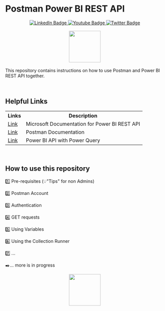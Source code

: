 # Postman Power BI REST API
<div id="badges"  align="center">
  <a href="https://www.linkedin.com/in/k-borchert/">
    <img src="https://img.shields.io/badge/LinkedIn-blue?style=for-the-badge&logo=linkedin&logoColor=white" alt="LinkedIn Badge"/>
  </a>
  <a href="https://www.youtube.com/channel/UC6nEaIKn3ffJG6otCqNSMlA">
    <img src="https://img.shields.io/badge/YouTube-red?style=for-the-badge&logo=youtube&logoColor=white" alt="Youtube Badge"/>
  </a>
  <a href="https://twitter.com/Mirrortears">
    <img src="https://img.shields.io/badge/Twitter-blue?style=for-the-badge&logo=twitter&logoColor=white" alt="Twitter Badge"/>
  </a>
    </a></div>
    <br>
<div id="header" align="center">
  <img src="https://media.giphy.com/media/5vlqsvkApaFjtvL6CZ/giphy.gif" width="100"/>
</div>
<br>
This repository contains instructions on how to use Postman and Power BI REST API together.<p>
<br>

## Helpful Links

<table>
<tr>
<th>Links</th>
<th>Description</th>
</tr>
<tr>
<td><a href="https://docs.microsoft.com/en-us/rest/api/power-bi/?WT.mc_id=AZ-MVP-5003494">Link</a></td>
<td>Microsoft Documentation for Power BI REST API</td>
</tr>

<tr>
<td><a href="https://learning.postman.com/docs/getting-started/introduction/">Link</a></td>
<td>Postman Documentation</td>
</tr>

<tr>
<td><a href="https://github.com/tirnovar/Power_BI_REST_API_PQ">Link</a></td>
<td>Power BI API with Power Query</td>
</tr>

</table>
<br>

## How to use this repository

1️⃣ Pre-requisites (💡"Tips" for non Admins)<p>
2️⃣ Postman Account<p>
3️⃣ Authentication <p>
4️⃣ GET requests <p>
5️⃣ Using Variables <p>
6️⃣ Using the Collection Runner<p>
7️⃣ ...

✒️... more is in progress
<br>
<div id="header" align="center">
  <img src="https://user-images.githubusercontent.com/63601923/182033856-8a1dbc2c-f137-4fb0-9248-b50f1e26f021.png" width="100"/>
</div>
<br>



